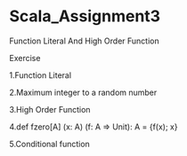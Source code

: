 # Scala_Assignment3
Function Literal And High Order Function

Exercise 

1.Function Literal

2.Maximum integer to a random number

3.High Order Function

4.def fzero[A] (x: A) (f: A => Unit): A = {f(x); x}

5.Conditional function
